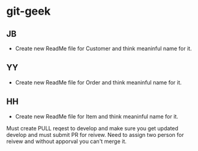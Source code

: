 # git-geek
## JB
 - Create new ReadMe file for Customer and think meaninful name for it.
## YY
 - Create new ReadMe file for Order and think  meaninful name for it.
## HH
 - Create new ReadMe file for Item and think  meaninful name for it.


Must create PULL reqest to develop and make sure you get updated develop and must submit PR for reivew. Need to assign two person for reivew and without apporval you can't merge it.
